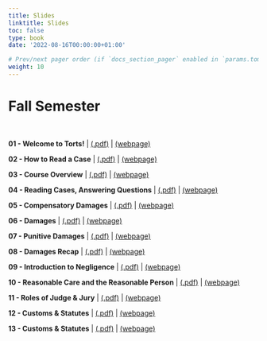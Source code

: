 ```yaml
---
title: Slides
linktitle: Slides
toc: false
type: book
date: '2022-08-16T00:00:00+01:00'

# Prev/next pager order (if `docs_section_pager` enabled in `params.toml`)
weight: 10
---
```

# Fall Semester

<br>

**01 - Welcome to Torts!** | [(.pdf)](/../../torts2023-material/slides/01-welcome-to-torts.pdf) | [(webpage)](/../../torts2023-material/slides/01-welcome-to-torts)

**02 - How to Read a Case** | [(.pdf)](/../../torts2023-material/slides/02-how-to-read-a-case.pdf) | [(webpage)](/../../torts2023-material/slides/f02-how-to-read-a-case)

**03 - Course Overview** | [(.pdf)](/../../torts2023-material/slides/03-course-overview.pdf) | [(webpage)](/../../torts2023-material/slides/f03-course-overview)

**04 - Reading Cases, Answering Questions** | [(.pdf)](/../../torts2023-material/slides/04-reading-cases.pdf) | [(webpage)](/../../torts2023-material/slides/f04-reading-cases)

**05 - Compensatory Damages** | [(.pdf)](/../../torts2023-material/slides/05-compensatory-damages.pdf) | [(webpage)](/../../torts2023-material/slides/f05-compensatory-damages)

**06 - Damages** | [(.pdf)](/../../torts2023-material/slides/06-damages.pdf) | [(webpage)](/../../torts2023-material/slides/f06-damages)

**07 - Punitive Damages** | [(.pdf)](/../../torts2023-material/slides/07-punitive-damages.pdf) | [(webpage)](/../../torts2023-material/slides/f07-punitive-damages)

**08 - Damages Recap** | [(.pdf)](/../../torts2023-material/slides/08-damages-recap.pdf) | [(webpage)](/../../torts2023-material/slides/f08-damages-recap)

**09 - Introduction to Negligence** | [(.pdf)](/../../torts2023-material/slides/09-negligence.pdf) | [(webpage)](/../../torts2023-material/slides/f09-negligence)

**10 - Reasonable Care and the Reasonable Person** | [(.pdf)](/../../torts2023-material/slides/10-reasonable-person.pdf) | [(webpage)](/../../torts2023-material/slides/f10-reasonable-person)

**11 - Roles of Judge & Jury** | [(.pdf)](/../../torts2023-material/slides/11-judge-jury.pdf) | [(webpage)](/../../torts2023-material/slides/f11-judge-jury)

**12 - Customs & Statutes** | [(.pdf)](/../../torts2023-material/slides/12-customs-statutes.pdf) | [(webpage)](/../../torts2023-material/slides/f12-customs-statutes)

**13 - Customs & Statutes** | [(.pdf)](/../../torts2023-material/slides/13-statutes.pdf) | [(webpage)](/../../torts2023-material/slides/f13-statutes)
